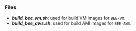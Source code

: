 ### Files
* ***build_bee_vm.sh***: used for build VM images for `BEE-VM`.
* ***build_bee_aws.sh***: used for build AMI images for `BEE-AWS`.